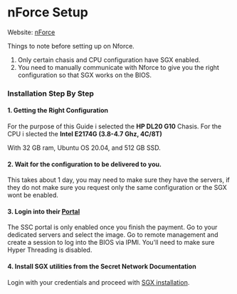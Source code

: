 # nForce Setup

Website: [nForce](https://www.nforce.com/customserver)

Things to note before setting up on Nforce.

1. Only certain chasis and CPU configuration have SGX enabled.
2. You need to manually communicate with Nforce to give you the right configuration so that SGX works on the BIOS.

### Installation Step By Step

#### 1. Getting the Right Configuration

For the purpose of this Guide i selected the **HP DL20 G10** Chasis. For the CPU i slected the **Intel E2174G (3.8-4.7 Ghz, 4C/8T)**

With 32 GB ram, Ubuntu OS 20.04, and 512 GB SSD.

#### 2. Wait for the configuration to be delivered to you.

This takes about 1 day, you may need to make sure they have the servers, if they do not make sure you request only the same configuration or the SGX wont be enabled.

#### 3. Login into their [Portal](https://ssc.nforce.com/account)

The SSC portal is only enabled once you finish the payment. Go to your dedicated servers and select the image. Go to remote management and create a session to log into the BIOS via IPMI. You'll need to make sure Hyper Threading is disabled.

#### 4. Install SGX utilities from the Secret Network Documentation

Login with your credentials and proceed with [SGX installation](broken-reference).
